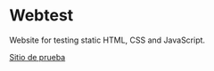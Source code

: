# Webtest

Website for testing static HTML, CSS and JavaScript.

[Sitio de prueba](https://pcorgz.github.io/webtest/)